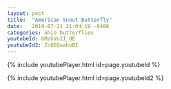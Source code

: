 ```yaml
---
layout: post
title:  "American Snout Butterfly"
date:   2019-07-21 21:04:19 -0400
categories: ohio butterflies
youtubeId: bMzbVu1I_dE
youtubeId2: ZcOEQuahoBI 
---
```

{% include youtubePlayer.html id=page.youtubeId %}

{% include youtubePlayer.html id=page.youtubeId2 %}
